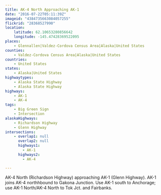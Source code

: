 ```yaml
---
title: AK-4 North Approaching AK-1
date: "2016-07-22T05:11:39Z"
imageid: "4384735663084057255"
flickrid: "28368527990"
location:
    latitude: 62.10653280856642
    longitude: -145.47428369522095
places:
    - Glennallen|Valdez-Cordova Census Area|Alaska|United States
counties:
    - Valdez-Cordova Census Area|Alaska|United States
countries:
    - United States
states:
    - Alaska|United States
highwaytypes:
    - Alaska State Highway
    - Alaska State Highway
highways:
    - AK-1
    - AK-4
tags:
    - Big Green Sign
    - Intersection
alaskaHighways:
    - Richardson Highway
    - Glenn Highway
intersections:
    - overlap1: null
      overlap2: null
      highways1:
        - AK-1
      highways2:
        - AK-4

---
```

AK-4 North (Richardson Highway) approaching AK-1 (Glenn Highway).  AK-1 joins AK-4 northhbound to Gakona Junction.  Use AK-1 south to Anchorage; use AK-1 North/AK-4 North to Tok Jct. and Fairbanks.